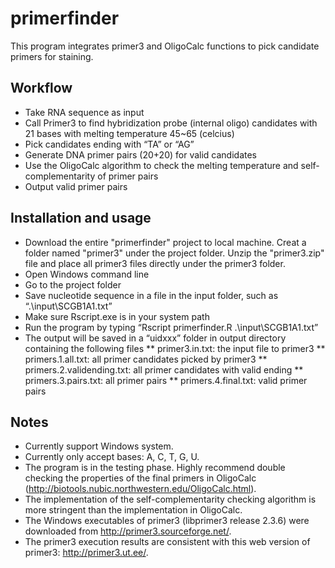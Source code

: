 # primerfinder

This program integrates primer3 and OligoCalc functions to pick candidate primers for staining.

## Workflow

* Take RNA sequence as input
* Call Primer3 to find hybridization probe (internal oligo) candidates with 21 bases with melting temperature 45~65 (celcius)
* Pick candidates ending with “TA” or “AG” 
* Generate DNA primer pairs (20+20) for valid candidates
* Use the OligoCalc algorithm to check the melting temperature and self-complementarity of primer pairs 
* Output valid primer pairs

## Installation and usage

* Download the entire "primerfinder" project to local machine. Creat a folder named "primer3" under the project folder. Unzip the "primer3.zip" file and place all primer3 files directly under the primer3 folder. 
* Open Windows command line
* Go to the project folder
* Save nucleotide sequence in a file in the input folder, such as “.\input\SCGB1A1.txt”
* Make sure Rscript.exe is in your system path
* Run the program by typing “Rscript primerfinder.R .\input\SCGB1A1.txt”
* The output will be saved in a “uidxxx” folder in output directory containing the following files
** primer3.in.txt: the input file to primer3
** primers.1.all.txt: all primer candidates picked by primer3
** primers.2.validending.txt: all primer candidates with valid ending
** primers.3.pairs.txt: all primer pairs
** primers.4.final.txt: valid primer pairs

## Notes

* Currently support Windows system.
* Currently only accept bases: A, C, T, G, U.
* The program is in the testing phase. Highly recommend double checking the properties of the final primers in OligoCalc (http://biotools.nubic.northwestern.edu/OligoCalc.html).
* The implementation of the self-complementarity checking algorithm is more stringent than the implementation in OligoCalc. 
* The Windows executables of primer3 (libprimer3 release 2.3.6) were downloaded from http://primer3.sourceforge.net/. 
* The primer3 execution results are consistent with this web version of primer3: http://primer3.ut.ee/.



